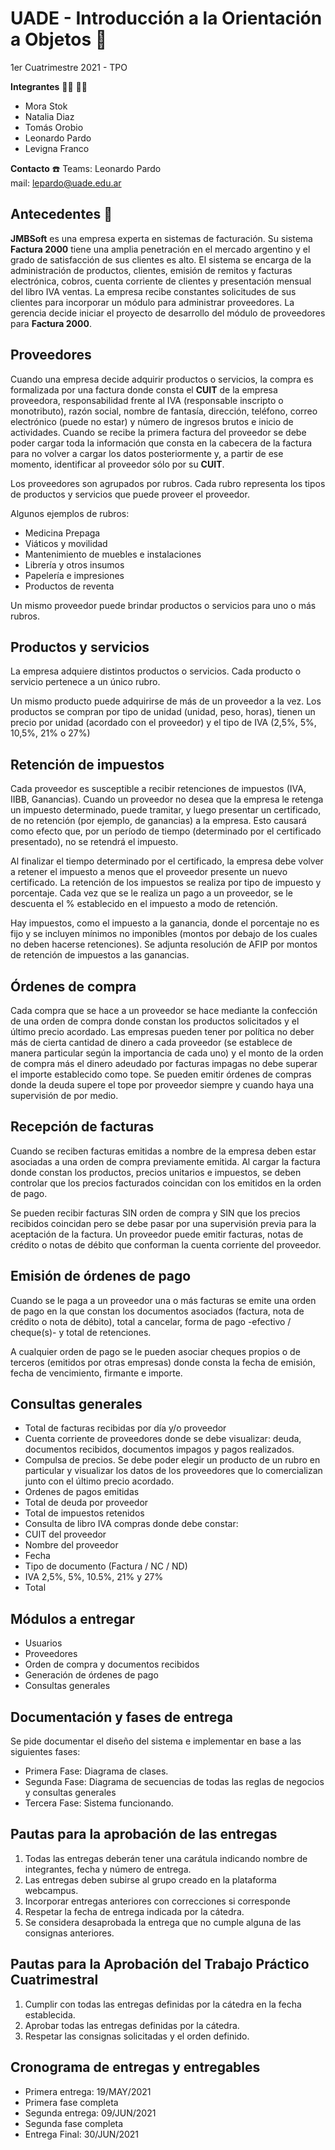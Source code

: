 # UADE - Introducción a la Orientación a Objetos 🚀
1er Cuatrimestre 2021 - TPO  

__Integrantes__   👨‍🎓	👩‍🎓
- Mora Stok
- Natalia Diaz
- Tomás Orobio
- Leonardo Pardo
- Levigna Franco

__Contacto__      ☎️
Teams: Leonardo Pardo  
mail: lepardo@uade.edu.ar  

## Antecedentes 📝

**JMBSoft** es una empresa experta en sistemas de facturación. Su sistema **Factura 2000** tiene una amplia penetración en el mercado argentino y el grado de satisfacción de sus clientes es alto.
El sistema se encarga de la administración de productos, clientes, emisión de remitos y facturas electrónica, cobros, cuenta corriente de clientes y presentación mensual del libro IVA ventas.
La empresa recibe constantes solicitudes de sus clientes para incorporar un módulo para administrar proveedores. La gerencia decide iniciar el proyecto de desarrollo del módulo de proveedores para **Factura 2000**.

## Proveedores

Cuando una empresa decide adquirir productos o servicios, la compra es formalizada por una factura donde consta el **CUIT** de la empresa proveedora, responsabilidad frente al IVA (responsable inscripto o monotributo), razón social, nombre de fantasía, dirección, teléfono, correo electrónico (puede no estar) y número de ingresos brutos e inicio de actividades.
Cuando se recibe la primera factura del proveedor se debe poder cargar toda la información que consta en la cabecera de la factura para no volver a cargar los datos posteriormente y, a partir de ese momento, identificar al proveedor sólo por su **CUIT**.

Los proveedores son agrupados por rubros. Cada rubro representa los tipos de productos y servicios que puede proveer el proveedor.

Algunos ejemplos de rubros:

- Medicina Prepaga
- Viáticos y movilidad
- Mantenimiento de muebles e instalaciones
- Librería y otros insumos
- Papelería e impresiones
- Productos de reventa

Un mismo proveedor puede brindar productos o servicios para uno o más rubros.

## Productos y servicios

La empresa adquiere distintos productos o servicios. Cada producto o servicio pertenece a un único rubro.

Un mismo producto puede adquirirse de más de un proveedor a la vez.
Los productos se compran por tipo de unidad (unidad, peso, horas), tienen un precio por unidad (acordado con el proveedor) y el tipo de IVA (2,5%, 5%, 10,5%, 21% o 27%)


## Retención de impuestos

Cada proveedor es susceptible a recibir retenciones de impuestos (IVA, IIBB, Ganancias). Cuando un proveedor no desea que la empresa le retenga un impuesto determinado, puede tramitar, y luego presentar un certificado, de no retención (por ejemplo, de ganancias) a la empresa. Esto causará como efecto que, por un período de tiempo (determinado por el certificado presentado), no se retendrá el impuesto.

Al finalizar el tiempo determinado por el certificado, la empresa debe volver a retener el impuesto a menos que el proveedor presente un nuevo certificado.
La retención de los impuestos se realiza por tipo de impuesto y porcentaje. Cada vez que se le realiza un pago a un proveedor, se le descuenta el % establecido en el impuesto a modo de retención.

Hay impuestos, como el impuesto a la ganancia, donde el porcentaje no es fijo y se incluyen mínimos no imponibles (montos por debajo de los cuales no deben hacerse retenciones). Se adjunta resolución de AFIP por montos de retención de impuestos a las ganancias.

## Órdenes de compra

Cada compra que se hace a un proveedor se hace mediante la confección de una orden de compra donde constan los productos solicitados y el último precio acordado.
Las empresas pueden tener por política no deber más de cierta cantidad de dinero a cada proveedor (se establece de manera particular según la importancia de cada uno) y el monto de la orden de compra más el dinero adeudado por facturas impagas no debe superar el importe establecido como tope. Se pueden emitir órdenes de compras donde la deuda supere el tope por proveedor siempre y cuando haya una supervisión de por medio.

## Recepción de facturas

Cuando se reciben facturas emitidas a nombre de la empresa deben estar asociadas a una orden de compra previamente emitida. Al cargar la factura donde constan los productos, precios unitarios e impuestos, se deben controlar que los precios facturados coincidan con los emitidos en la orden de pago.

Se pueden recibir facturas SIN orden de compra y SIN que los precios recibidos coincidan pero se debe pasar por una supervisión previa para la aceptación de la factura.
Un proveedor puede emitir facturas, notas de crédito o notas de débito que conforman la cuenta corriente del proveedor.

## Emisión de órdenes de pago

Cuando se le paga a un proveedor una o más facturas se emite una orden de pago en la que constan los documentos asociados (factura, nota de crédito o nota de débito), total a cancelar, forma de pago -efectivo / cheque(s)- y total de retenciones.

A cualquier orden de pago se le pueden asociar cheques propios o de terceros (emitidos por otras empresas) donde consta la fecha de emisión, fecha de vencimiento, firmante e importe.

## Consultas generales

- Total de facturas recibidas por día y/o proveedor
- Cuenta corriente de proveedores donde se debe visualizar: deuda, documentos recibidos, documentos impagos y pagos realizados.
- Compulsa de precios. Se debe poder elegir un producto de un rubro en particular y visualizar los datos de los proveedores que lo comercializan junto con el último precio acordado.
- Ordenes de pagos emitidas
- Total de deuda por proveedor
- Total de impuestos retenidos
- Consulta de libro IVA compras donde debe constar:
- CUIT del proveedor
- Nombre del proveedor
- Fecha
- Tipo de documento (Factura / NC / ND)
- IVA 2,5%, 5%, 10.5%, 21% y 27%
- Total

## Módulos a entregar

- Usuarios
- Proveedores
- Orden de compra y documentos recibidos
- Generación de órdenes de pago
- Consultas generales

## Documentación y fases de entrega
Se pide documentar el diseño del sistema e implementar en base a las siguientes fases:

- Primera Fase: Diagrama de clases.
- Segunda Fase: Diagrama de secuencias de todas las reglas de negocios y consultas generales
- Tercera Fase: Sistema funcionando.

## Pautas para la aprobación de las entregas

1. Todas las entregas deberán tener una carátula indicando nombre de integrantes, fecha y número de entrega.
2. Las entregas deben subirse al grupo creado en la plataforma webcampus.
3. Incorporar entregas anteriores con correcciones si corresponde
4. Respetar la fecha de entrega indicada por la cátedra.
5. Se considera desaprobada la entrega que no cumple alguna de las consignas anteriores.

## Pautas para la Aprobación del Trabajo Práctico Cuatrimestral
1. Cumplir con todas las entregas definidas por la cátedra en la fecha establecida.
2. Aprobar todas las entregas definidas por la cátedra.
3. Respetar las consignas solicitadas y el orden definido.

## Cronograma de entregas y entregables
- Primera entrega: 19/MAY/2021
- Primera fase completa
- Segunda entrega: 09/JUN/2021
- Segunda fase completa
- Entrega Final: 30/JUN/2021

